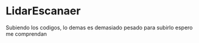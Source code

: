 # LidarEscanaer
Subiendo los codigos, lo demas es demasiado pesado para subirlo espero me comprendan
